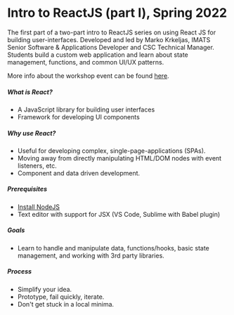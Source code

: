 # Intro to ReactJS (part I), Spring 2022
The first part of a two-part intro to ReactJS series on using React JS for building user-interfaces. Developed and led by Marko Krkeljas, IMATS Senior Software & Applications Developer and CSC Technical Manager.
Students build a custom web application and learn about state management, functions, and common UI/UX patterns.

More info about the workshop event can be found [here](https://csc.barnard.edu/events/workshop-introduction-react-i). 

##### What is React?
- A JavaScript library for building user interfaces
- Framework for developing UI components

##### Why use React?
- Useful for developing complex, single-page-applications (SPAs).
- Moving away from directly manipulating HTML/DOM nodes with event listeners, etc.
- Component and data driven development.

##### Prerequisites
- [Install NodeJS](https://nodejs.org/en/)
- Text editor with support for JSX (VS Code, Sublime with Babel plugin)

##### Goals
- Learn to handle and manipulate data, functions/hooks, basic state management, and working with 3rd party libraries.

##### Process
- Simplify your idea.
- Prototype, fail quickly, iterate.
- Don't get stuck in a local minima.
